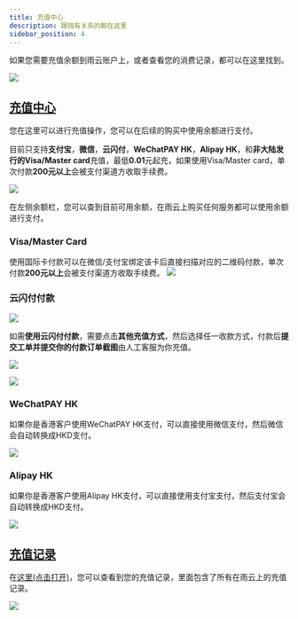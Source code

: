```yaml
---
title: 充值中心
description: 跟钱有关系的都在这里
sidebar_position: 4
---
```

如果您需要充值余额到雨云账户上，或者查看您的消费记录，都可以在这里找到。

![](https://cn-sy1.rains3.com/rainyun-assets/pic/2024/04/20240409143206_9c534c8126729a4b4f409496835a5db6.png)

## [充值中心](https://app.rainyun.com/expense/pay)

您在这里可以进行充值操作，您可以在后续的购买中使用余额进行支付。

目前只支持**支付宝**，**微信**，**云闪付**，**WeChatPAY HK**，**Alipay HK**，和**非大陆发行的Visa/Master card**充值，最低**0.01**元起充，如果使用Visa/Master card，单次付款**200元以上**会被支付渠道方收取手续费。

![](https://cn-sy1.rains3.com/rainyun-assets/pic/2024/04/20240409143335_b2028c531e41346ab158a17aeb2fa594.png)

在左侧余额栏，您可以查到目前可用余额，在雨云上购买任何服务都可以使用余额进行支付。<br/>

### Visa/Master Card

使用国际卡付款可以在微信/支付宝绑定该卡后直接扫描对应的二维码付款，单次付款**200元以上**会被支付渠道方收取手续费。
![](https://cn-sy1.rains3.com/rainyun-assets/pic/2024/07/20240704164151_3196a0747bf7536a52997f51e10f3458.png)


### 云闪付付款
![](https://cn-sy1.rains3.com/rainyun-assets/pic/2024/07/20240704164322_0635744f24ef6e7ae5651c7cc698587b.png)

如需**使用云闪付付款**，需要点击**其他充值方式**，然后选择任一收款方式，付款后**提交工单并提交你的付款订单截图**由人工客服为你充值。

![](https://cn-sy1.rains3.com/rainyun-assets/pic/2024/07/20240704163739_85e5f32b42a9505687192f9d75014aaa.png)

![](https://cn-sy1.rains3.com/rainyun-assets/pic/2024/07/20240704163837_d957826a096e45a983f25e93bf8e9436.png)

### WeChatPAY HK
如果你是香港客户使用WeChatPAY HK支付，可以直接使用微信支付，然后微信会自动转换成HKD支付。

![](https://cn-sy1.rains3.com/rainyun-assets/pic/2024/07/20240704163950_6e2c5cf9e076b3d082b148e517099dd4.png)

### Alipay HK
如果你是香港客户使用Alipay HK支付，可以直接使用支付宝支付，然后支付宝会自动转换成HKD支付。

![](https://cn-sy1.rains3.com/rainyun-assets/pic/2024/07/20240704164019_2d438eb5294b67f29c0594d00f4a3139.png)

## [充值记录](https://app.rainyun.com/logs/pay)
在[这里(点击打开)](https://app.rainyun.com/logs/pay)，您可以查看到您的充值记录，里面包含了所有在雨云上的充值记录。

![](https://cn-sy1.rains3.com/rainyun-assets/Pic/2023/12/img_1701425562_0b31300bb7b177747ed08773e8365d24)
